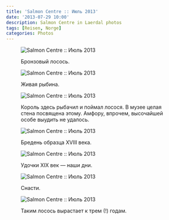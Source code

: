```yaml
---
title: 'Salmon Centre :: Июль 2013'
date: '2013-07-29 10:00'
description: Salmon Centre in Laerdal photos
tags: [Reisen, Norge]
categories: Photos
---
```

<figure>
	<img src="{{urls.media}}/1375072702556-600.jpeg" alt="Salmon Centre :: Июль 2013" />
	<figcaption><p>Бронзовый лосось.</p></figcaption>
</figure>

<figure>
	<img src="{{urls.media}}/1375072717928-600.jpeg" alt="Salmon Centre :: Июль 2013" />
	<figcaption><p>Живая рыбина.</p></figcaption>
</figure>

<figure>
	<img src="{{urls.media}}/1375072689744-600.jpeg" alt="Salmon Centre :: Июль 2013" />
	<figcaption><p>Король здесь рыбачил и поймал лосося. В музее целая стена посвящена этому. Амфору, впрочем, высочайшей особе выудить не удалось.</p></figcaption>
</figure>

<figure>
	<img src="{{urls.media}}/1375072723421-600.jpeg" alt="Salmon Centre :: Июль 2013" />
	<figcaption><p>Бредень образца XVIII века.</p></figcaption>
</figure>

 <figure>
	<img src="{{urls.media}}/1375072695554-600.jpeg" alt="Salmon Centre :: Июль 2013" />
	<figcaption><p>Удочки XIX век — наши дни.</p></figcaption>
</figure>

<figure>
	<img src="{{urls.media}}/1375072709616-600.jpeg" alt="Salmon Centre :: Июль 2013" />
	<figcaption><p>Снасти.</p></figcaption>
</figure>

<figure>
	<img src="{{urls.media}}/1375072714400-600.jpeg" alt="Salmon Centre :: Июль 2013" />
	<figcaption><p>Таким лосось вырастает к трем (!) годам.</p></figcaption>
</figure>
